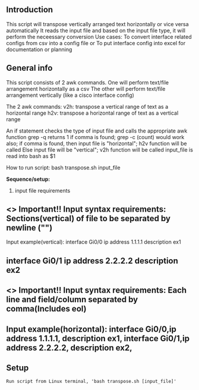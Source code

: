 ## Introduction

This script will transpose vertically arranged text horizontally or vice versa automatically
It reads the input file and based on the input file type, it will perform the neceessary conversion
Use cases:
To convert interface related configs from csv into a config file or
To put interface config into excel for documentation or planning


## General info

This script consists of 2 awk commands.
One will perform text/file arrangement horizontally as a csv
The other will perform text/file arrangement vertically (like a cisco interface config)

The 2 awk commands:
	v2h: transpose a vertical range of text as a horizontal range
	h2v: transpose a horizontal range of text as a vertical range

An if statement checks the type of input file and calls the appropriate awk function
grep -q returns 1 if comma is found; grep -c (count) would work also; 
if comma is found, then input file is "horizontal"; h2v function will be called
Else input file will be "vertical"; v2h function will be called
input_file is read into bash as $1

How to run script: bash transpose.sh input_file

**Sequence/setup:**

1. input file requirements

<<vertical input file>>
Important!! Input syntax requirements: Sections(vertical) of file to be separated by newline ("")
---------------------
Input example(vertical): 
interface Gi0/0
ip address 1.1.1.1
description ex1

interface Gi0/1
ip address 2.2.2.2
description ex2
---------------------

<<horizontal input file>>
Important!! Input syntax requirements: Each line and field/column separated by comma(Includes eol)
---------------------
Input example(horizontal): 
interface Gi0/0,ip address 1.1.1.1, description ex1,
interface Gi0/1,ip address 2.2.2.2, description ex2,
---------------------

## Setup
```
Run script from Linux terminal, 'bash transpose.sh [input_file]'
```

